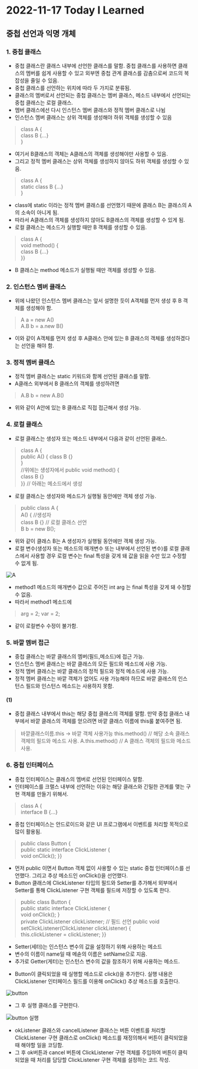 # 2022-11-17 Today I Learned

## 중첩 선언과 익명 개체

### 1. 중첩 클래스
- 중첩 클래스란 클래스 내부에 선언한 클래스를 말함. 중첩 클래스를 사용하면 클래스의 멤버를 쉽게 사용할 수 있고
외부엔 중첩 관계 클래스를 감춤으로써 코드의 복잡성을 줄일 수 있음.
- 중첩 클래스를 선언하는 위치에 따라 두 가지로 분류됨.
- 클래스의 멤버로서 선언되는 중첩 클래스는 멤버 클래스, 메소드 내부에서 선언되는 중첩 클래스는 로컬 클래스.
- 멤버 클래스에선 다시 인스턴스 멤버 클래스와 정적 멤버 클래스로 나뉨
- 인스턴스 멤버 클래스는 상위 객체를 생성해야 하위 객체를 생성할 수 있음
> class A {<br>
> class B {...}<br>
> }
- 여기서 B클래스의 객체는 A클래스의 객체를 생성해야만 사용할 수 있음.
- 그리고 정적 멤버 클래스는 상위 객체를 생성하지 않아도 하위 객체를 생성할 수 있음.
> class A {<br>
> static class B {...}<br>
> }
- class에 static 이라는 정적 멤버 클래스를 선언했기 때문에 클래스 B는 클래스의 A의 소속이 아니게 됨.
- 따라서 A클래스의 객체를 생성하지 않아도 B클래스의 객체를 생성할 수 있게 됨.
- 로컬 클래스는 메소드가 실행할 때만 B 객체를 생성할 수 있음.
> class A {<br>
> void method() {<br>
> class B {...} <br>
> }}
- B 클래스는 method 메소드가 실행될 때만 객체를 생성할 수 있음.

### 2. 인스턴스 멤버 클래스
- 위에 나왔던 인스턴스 멤버 클래스는 앞서 설명한 듯이 A객체를 먼저 생성 후 B 객체를 생성해야 함.
> A a = new A()<br>
> A.B b = a.new B()
- 이와 같이 A객체를 먼저 생성 후 A클래스 안에 있는 B 클래스의 객체를 생성하겠다는 선언을 해야 함.

### 3. 정적 멤버 클래스
- 정적 멤버 클래스는 static 키워드와 함께 선언된 클래스를 말함.
- A클래스 외부에서 B 클래스의 객체를 생성하려면
> A.B b = new A.B()
- 위와 같이 A안에 있는 B 클래스로 직접 접근해서 생성 가능.

### 4. 로컬 클래스
- 로컬 클래스는 생성자 또는 메소드 내부에서 다음과 같이 선언된 클래스.
> class A {<br>
> public A() {
> class B {} <br>
> }<br>
> //위에는 생성자에서
> public void method() {<br>
> class B {} <br>
> }}
> // 아래는 메소드에서 생성
- 로컬 클래스는 생성자와 메소드가 실행될 동안에만 객체 생성 가능.
> public class A {<br>
> A() { //생성자<br>
> class B {} // 로컬 클래스 선언 <br>
> B b = new B();
- 위와 같이 클래스 B는 A 생성자가 실행될 동안에만 객체 생성 가능.
- 로컬 변수(생성자 또는 메소드의 매개변수 또는 내부에서 선언된 변수)를 로컬 클래스에서 사용할 경우 로컬 변수는 final 특성을 갖게 돼
값을 읽을 수만 있고 수정할 수 없게 됨.

![A](https://user-images.githubusercontent.com/115538330/202457334-aa78e027-8a26-46aa-a915-a6b36d6a0b2c.png)<br>
- method1 메소드의 매개변수 값으로 주어진 int arg 는 final 특성을 갖게 돼 수정할 수 없음.
- 따라서 method1 메소드에
> arg = 2;
> var = 2;
- 같이 로컬변수 수정이 불가함.

### 5. 바깥 멤버 접근
- 중첩 클래스는 바깥 클래스의 멤버(필드,메소드)에 접근 가능.
- 인스턴스 멤버 클래스는 바깥 클래스의 모든 필드와 메소드에 사용 가능.
- 정적 멤버 클래스는 바깥 클래스의 정적 필드와 정적 메소드에 사용 가능.
- 정적 멤버 클래스는 바깥 객체가 없어도 사용 가능해야 하므로 바깥 클래스의 인스턴스 필드와 인스턴스 메소드는 사용하지 못함.

#### (1)
- 중첩 클래스 내부에서 this는 해당 중첩 클래스의 객체를 말함. 만약 중첩 클래스 내부에서 바깥 클래스의 객체를 얻으려면
바깥 클래스 이름에 this룰 붙여주면 됨.
> 바깥클래스이름.this -> 바깥 객체 사용가능
> this.method()
> // 해당 소속 클래스 객체의 필드와 메소드 사용.
> A.this.method()
> // A 클래스 객체의 필드와 메소드 사용.

### 6. 중첩 인터페이스
- 중첩 인터페이스는 클래스의 멤버로 선언된 인터페이스 말함.
- 인터페이스를 크랠스 내부에 선언하는 이유는 해당 클래스와 긴밀한 관계를 맺는 구현 객체를 만들기 위해서.
> class A { <br>
> interface B {...}<br>
- 중첩 인터페이스는 안드로이드와 같은 UI 프로그램에서 이벤트를 처리할 목적으로 많이 활용됨.
> public class Button { <br>
> public static interface ClickListener { <br>
> void onClick(); }} <br>
- 먼저 public 이면서 Button 객체 없이 사용할 수 있는 static 중첩 인터페이스를 선언했다. 그리고 추상 메소드인 onClick()을 선언했다.
- Button 클래스에 ClickListener 타입의 필드와 Setter를 추가해서 외부에서 Setter를 통해 ClickListener 구현 객체를 필드에 저장할 수 있도록 한다.
> public class Button { <br>
> public static interface ClickListener { <br>
> void onClick(); } <br>
> private ClickListener clickListener;
> // 필드 선언
> public void setClickListener(ClickListener clickListener) { <br>
> this.clickListener = clickListener; }}
* Setter(세터)는 인스턴스 변수의 값을 설정하기 위해 사용하는 메소드
* 변수의 이름이 name일 때 메솓의 이름은 setName으로 지음.
* 추가로 Getter(게터)는 인스턴스 변수의 값을 참조하기 위해 사용하는 메소드.
- Button이 클릭되었을 때 실행할 메소드로 click()을 추가한다. 실행 내용은 ClickListener 인터페이스 필드를 이용해 onClick() 추상 메소드를 호출한다.

![button](https://user-images.githubusercontent.com/115538330/202474938-03e5862f-7467-43c0-8e07-f47fa808bebf.png)<br>

- 그 후 실행 클래스를 구현한다.

![button 실행](https://user-images.githubusercontent.com/115538330/202475371-1055de8c-7758-46e0-836d-af1b7b99817f.png)<br>

- okListener 클래스와 cancelListener 클래스는 버튼 이벤트를 처리할 ClickListener 구현 클래스로 onClick() 메소드를 재정의해서 버튼이 클릭되었을 때 해야할 일을 코딩함.
- 그 후 ok버튼과 cancel 버튼에 ClickListener 구현 객체를 주입하여 버튼이 클릭되었을 때 처리를 담당할 ClickListener 구현 객체를 설정하는 코드 작성.